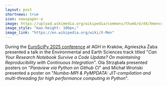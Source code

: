 ```yaml
---
layout: post
shortnews: true
icon: newspaper-o
image: https://upload.wikimedia.org/wikipedia/commons/thumb/d/d4/Xmencomic-logo.svg/2000px-Xmencomic-logo.svg.png
image_style: "max-height: 100px;"
image_link: "https://en.wikipedia.org/wiki/X-Men"
---
```


During the <a href="https://archive.euroscipy.org/2025">EuroSciPy 2025 conference</a> at AGH in Kraków,
  Agnieszka Żaba presented a talk in the Environmental and Earth Sciences track titled 
  "<em>Can Your Research Notebook Survive a Code Update? On maintaining Reproducibility with Continuous Integration</em>".
Ola Strząbała presented posters on "<em>Paraview via Python on Github CI</em>" and 
  Michał Wroński presented a poster on "<em>Numba-MPI &amp; PyMPDATA: JIT-compilation and multi-threading for high performance computing in Python</em>".
